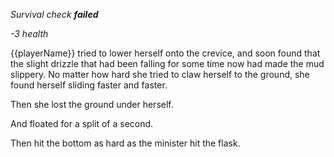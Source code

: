_Survival check **failed**_

_-3 health_

{{playerName}} tried to lower herself onto the crevice, and soon found that the slight drizzle that had been falling for some time now had made the mud slippery. No matter how hard she tried to claw herself to the ground, she found herself sliding faster and faster.

Then she lost the ground under herself.

And floated for a split of a second.

Then hit the bottom as hard as the minister hit the flask.
